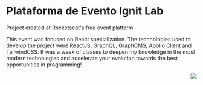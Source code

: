 # Plataforma de Evento Ignit Lab
Project created at Rocketseat's free event platform

This event was focused on React specialization.
The technologies used to develop the project were ReactJS, GraphQL, GraphCMS, Apollo Client and TailwindCSS.
It was a week of classes to deepen my knowledge in the most modern technologies and accelerate your evolution towards the best opportunities in programming!


<img align="right" src="https://cdn.discordapp.com/attachments/883032990811291738/990986179061112882/unknown.png"/>
